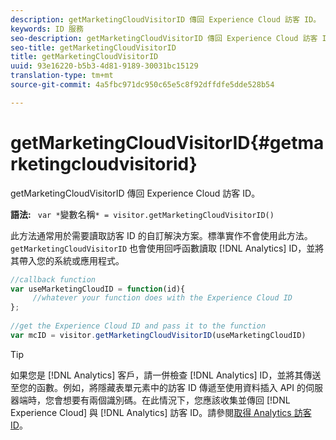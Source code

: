 ```yaml
---
description: getMarketingCloudVisitorID 傳回 Experience Cloud 訪客 ID。
keywords: ID 服務
seo-description: getMarketingCloudVisitorID 傳回 Experience Cloud 訪客 ID。
seo-title: getMarketingCloudVisitorID
title: getMarketingCloudVisitorID
uuid: 93e16220-b5b3-4d81-9189-30031bc15129
translation-type: tm+mt
source-git-commit: 4a5fbc971dc950c65e5c8f92dffdfe5dde528b54

---
```



# getMarketingCloudVisitorID{#getmarketingcloudvisitorid}

getMarketingCloudVisitorID 傳回 Experience Cloud 訪客 ID。

**語法:** ` var *`變數名稱`* = visitor.getMarketingCloudVisitorID()`

此方法通常用於需要讀取訪客 ID 的自訂解決方案。標準實作不會使用此方法。`getMarketingCloudVisitorID` 也會使用回呼函數讀取 [!DNL Analytics] ID，並將其帶入您的系統或應用程式。

```js
//callback function 
var useMarketingCloudID = function(id){ 
     //whatever your function does with the Experience Cloud ID 
}; 
 
//get the Experience Cloud ID and pass it to the function 
var mcID = visitor.getMarketingCloudVisitorID(useMarketingCloudID)
```

>[!TIP]
>
>如果您是 [!DNL Analytics] 客戶，請一併檢查 [!DNL Analytics] ID，並將其傳送至您的函數。例如，將隱藏表單元素中的訪客 ID 傳遞至使用資料插入 API 的伺服器端時，您會想要有兩個識別碼。在此情況下，您應該收集並傳回 [!DNL Experience Cloud] 與 [!DNL Analytics] 訪客 ID。請參閱[取得 Analytics 訪客 ID](../../library/get-set/getanalyticsvisitorid.md)。

